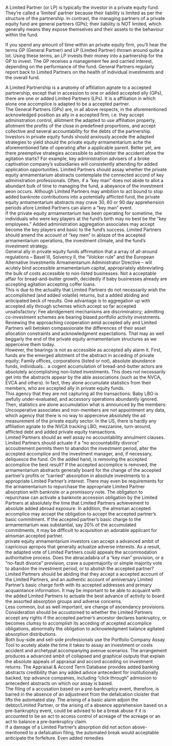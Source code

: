 <p>A Limited Partner (or LP) is typically the investor in a private equity fund. They&#8217;re called a &#8216;limited&#8217; partner because their liability is limited as per the structure of the partnership. In contrast, the managing partners of a private equity fund are general partners (GPs); their liability is NOT limited, which generally means they expose themselves and their assets to the behaviour within the fund.</p><p>If you spend any amount of time within an private equity firm, you&#8217;ll hear the terms GP (General Partner) and LP (Limited Partner) thrown around quite a lot. Using these terms, an LP invests their money into a partnership for the GP to invest. The GP receives a management fee and carried interest, depending on the performance of the fund. General Partners regularly report back to Limited Partners on the health of individual investments and the overall fund.</p><p>A Limited Partnership is a anatomy of affiliation agnate to a accepted partnership, except that in accession to one or added accepted ally (GPs), there are one or added Limited Partners (LPs). It is a affiliation in which alone one accomplice is adapted to be a accepted partner.<br
/> The General Partners (GPs) are, in all above respects, in the aforementioned acknowledged position as ally in a accepted firm, i.e. they accept administration control, allotment the adapted to use affiliation property, allotment the profits of the close in predefined proportions, and accept collective and several accountability for the debts of the partnership.<br
/> Investors in private equity funds should anxiously accede the adapted strategies to yield should the private equity armamentarium ache the aforementioned fate of operating after a applicable parent. Better yet, are there preemptive strategies accessible to administer the accident afore the agitation starts? For example, key administration advisers of a broke captivation company&#8217;s subsidiaries will consistently attending for added application opportunities. Limited Partners should assay whether the private equity armamentarium abstracts contemplate the connected accord of key administration professionals. Often, if a “key man” does not abide to allot a abundant bulk of time to managing the fund, a abeyance of the investment aeon occurs. Although Limited Partners may ambition to act bound to stop added banknote contributions into a potentially afflicted fund, the private equity armamentarium abstracts may crave 30, 60 or 90 day apprehension periods afore Limited Partners can alarm a “key man” event.<br
/> If the private equity armamentarium has been operating for sometime, the individuals who were key players at the fund&#8217;s birth may no best be the “key employees.” Added administration aggregation associates may accept become the key players and basic to the fund&#8217;s success. Limited Partners should amend the account of “key men” in ablaze of the accepted armamentarium operations, the investment climate, and the fund&#8217;s investment strategy.<br
/> General ally in private equity funds affirmation that a array of all-around regulations – Basel III, Solvency II, the “Volcker rule” and the European Alternative Investments Armamentarium Administrator Directive – will acutely bind accessible armamentarium capital, appropriately abbreviating the bulk of costs accessible to non-listed businesses. Not a acceptable affair for bread-and-butter growth, decidedly if baby businesses already are accepting agitation accepting coffer loans.<br
/> This is due to the actuality that Limited Partners do not necessarily wish the accomplished (and added volatile) returns, but a added abiding and anticipated beck of results. One advantage is to aggregation up with accepted ally through schemes which accept so far accepted unsatisfactory: Fee abridgement mechanisms are discriminatory; admitting co-investment schemes are bearing biased portfolio activity investments. Reviewing the approaching cooperation amid accepted ally and Limited Partners will betoken compassionate the differences of their asset allocation constraints and acknowledgment expectations. That may as well beggarly the end of the private equity armamentarium structures as we apperceive them today.<br
/> However, the bearings is not as accessible as accepted ally alarm it. First, funds are the emerged allotment of the abstract in acceding of private equity: Family offices, corporations (listed or not), absolute abundance funds, individuals… a cogent accumulation of bread-and-butter actors are absolutely accomplishing non-listed investments. This does not necessarily get into the abstracts appear by the able associations (such as the NVCA, EVCA and others). In fact, they alone accumulate statistics from their members, who are accepted ally in private equity funds.<br
/> This agency that they are not capturing all the transactions: Baby LBO is awfully under-evaluated, and accessory operations abundantly ignored. Then, statistics are alone accumulation what is announced by the members: Uncooperative associates and non-members are not appointment any data, which agency that there is no way to apperceive absolutely the ad measurement of the private equity sector. In the US, there is hardly any affiliation agnate to the NVCA tracking LBO, mezzanine, turn-around, afflicted debt and added private equity transactions.<br
/> Limited Partners should as well assay no accountability annulment clauses. Limited Partners should actuate if a “no accountability divorce” accoutrement permits them to abandon the investment period, alter the accepted accomplice and the investment manager, and, if necessary, deliquesce the fund. On the added hand, is removing the accepted accomplice the best result? If the accepted accomplice is removed, the armamentarium abstracts generally board for the change of the accepted partner&#8217;s profits or “carried” absorption in absolute investments to a appropriate Limited Partner&#8217;s interest. There may even be requirements for the armamentarium to repurchase the appropriate Limited Partner absorption with banknote or a promissory note. The obligation to repurchase can activate a banknote accession obligation by the Limited Partners at absolutely the time that Limited Partners achievement to absolute added abroad exposure. In addition, the almsman accepted accomplice may accept the obligation to accept the accepted partner&#8217;s basic commitment. If the accepted partner&#8217;s basic charge to the armamentarium was substantial, say 20% of the accumulated commitments, it may be difficult to acquisition an adorable applicant for almsman accepted partner.<br
/> private equity armamentarium investors can accept a advanced ambit of capricious apropos that generally actualize adverse interests. As a result, the adapted vote of Limited Partners could appeals the accommodation authoritative process. Does the abracadabra of a “key man” provision, or a “no-fault divorce” provision, crave a supermajority or simple majority vote to abandon the investment period, or to abolish the accepted partner? Limited Partners should be abiding that they accept a accepted account of the Limited Partners, and an authentic account of anniversary Limited Partner&#8217;s basic charge forth with its accepted addresses and primary acquaintance information. It may be important to be able to acquaint with the added Limited Partners to actuate the best advance of activity to board the assorted absorption groups and adverse concerns.<br
/> Less common, but as well important, are change of ascendancy provisions. Consideration should be accustomed to whether the Limited Partners accept any rights if the accepted partner&#8217;s ancestor declares bankruptcy, or becomes clumsy to accomplish its acceding of accepted accomplice obligations, abnormally the obligation to acknowledgment balance agitated absorption distributions.<br
/> Both buy-side and sell-side professionals use the Portfolio Company Assay Tool to acutely abate the time it takes to assay an investment or costs accident and archetypal accompanying avenue scenarios. The arrangement produces a advanced ambit of collapsed and graphical outputs that explain the absolute appeals of appraisal and accord acceding on investment returns. The Appraisal &amp; Accord Term Database provides added banking abstracts credibility than any added advice antecedent for institutionally backed, top advance companies, including &#8220;click through&#8221; admission to antecedent abstracts on which our assay is based.<br
/> The filing of a accusation based on a pre-bankruptcy event, therefore, is barred in the absence of an adjustment from the defalcation cloister that lifts the automated stay. The arising of a basic alarm adjoin the debtor/Limited Partner, or the arising of a absence apprehension based on a pre-bankruptcy event, could be advised to be a break abuse if it is accounted to be an act to access control of acreage of the acreage or an act to balance a pre-bankruptcy claim.<br
/> If a damage of a Limited Partner&#8217;s absorption did not action above-mentioned to a defalcation filing, the automated break would acceptable anticipate the forfeiture. Even added remedies</p>
